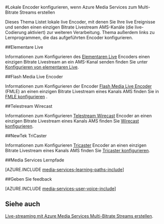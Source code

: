 <properties 
    pageTitle="Wenn Azure Media Services zum Multi-Bitrate Streams erstellen lokale Encoder konfigurieren | Microsoft Azure" 
    description="Dieses Thema Listet lokale live Encoder, mit denen Sie Ihre live Ereignisse und senden einen einzigen Bitrate Livestream AMS-Kanäle (die live-Codierung aktiviert) zur weiteren Verarbeitung. Das Thema Links zu Lernprogrammen, die das aufgeführten Encoder konfigurieren." 
    services="media-services" 
    documentationCenter="" 
    authors="juliako" 
    manager="erikre" 
    editor=""/>

<tags 
    ms.service="media-services" 
    ms.workload="media" 
    ms.tgt_pltfrm="na" 
    ms.devlang="na" 
    ms.topic="article" 
    ms.date="09/26/2016" 
    ms.author="juliako"/>



#<a name="how-to-configure-on-premise-encoders-when-using-azure-media-services-to-create-multi-bitrate-streams"></a>Lokale Encoder konfigurieren, wenn Azure Media Services zum Multi-Bitrate Streams erstellen

Dieses Thema Listet lokale live Encoder, mit denen Sie Ihre live Ereignisse und senden einen einzigen Bitrate Livestream AMS-Kanäle (die live-Codierung aktiviert) zur weiteren Verarbeitung. Thema außerdem links zu Lernprogrammen, die das aufgeführten Encoder konfigurieren.


##<a name="elemental-live"></a>Elementare Live

Informationen zum Konfigurieren des [Elementaren Live](http://www.elementaltechnologies.com/products/elemental-live) Encoders einen einzigen Bitrate Livestream an ein AMS-Kanal senden finden Sie unter [Konfigurieren von elementaren Live](media-services-configure-elemental-live-encoder.md).
 
##<a name="flash-media-live-encoder"></a>Flash Media Live Encoder

Informationen zum Konfigurieren der Encoder [Flash Media Live Encoder](http://www.adobe.com/products/flash-media-encoder.html) (FMLE) an einen einzigen Bitrate Livestream eines Kanals AMS finden Sie in [FMLE konfigurieren](media-services-configure-fmle-live-encoder.md) .

##<a name="telestream-wirecast"></a>Telestream Wirecast

Informationen zum Konfigurieren [Telestream Wirecast](http://www.telestream.net/wirecast/overview.htm) Encoder an einen einzigen Bitrate Livestream eines Kanals AMS finden Sie [Wirecast konfigurieren](media-services-configure-wirecast-live-encoder.md).

##<a name="newtek-tricaster"></a>NewTek TriCaster

Informationen zum Konfigurieren [Tricaster](http://newtek.com/products/tricaster-40.html) Encoder an einen einzigen Bitrate Livestream eines Kanals AMS finden Sie [Tricaster konfigurieren](media-services-configure-tricaster-live-encoder.md).



##<a name="media-services-learning-paths"></a>Media Services Lernpfade

[AZURE.INCLUDE [media-services-learning-paths-include](../../includes/media-services-learning-paths-include.md)]

##<a name="provide-feedback"></a>Geben Sie feedback

[AZURE.INCLUDE [media-services-user-voice-include](../../includes/media-services-user-voice-include.md)]

## <a name="see-also"></a>Siehe auch

[Live-streaming mit Azure Media Services Multi-Bitrate Streams erstellen](media-services-manage-live-encoder-enabled-channels.md).
